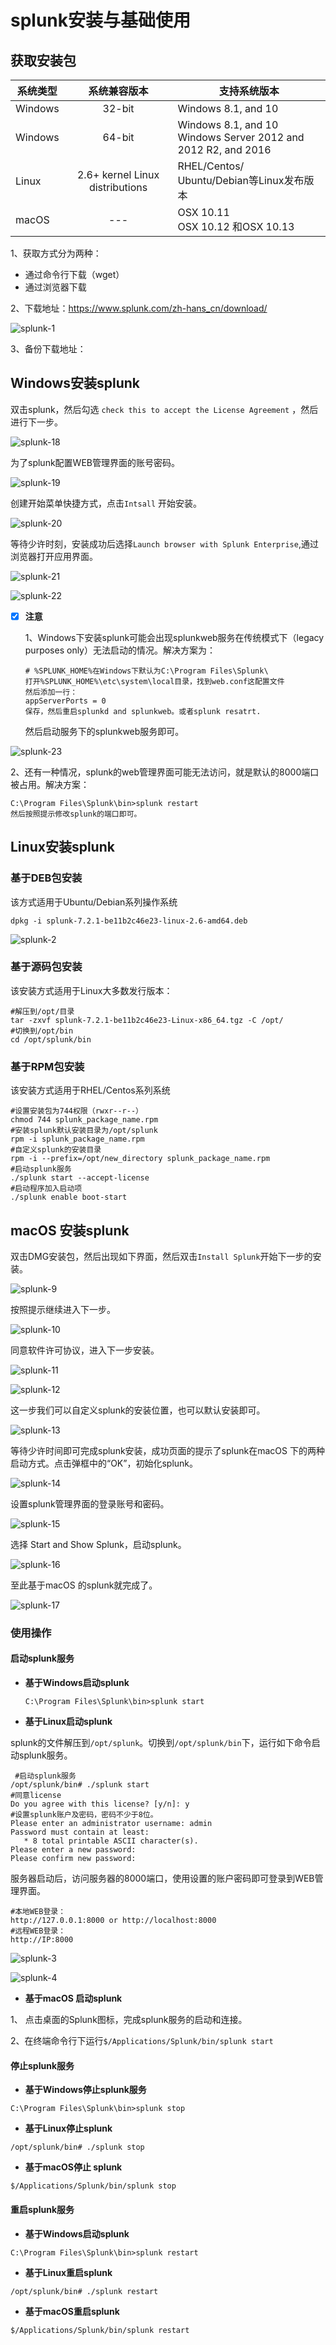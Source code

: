 # splunk安装与基础使用



## 获取安装包

| 系统类型 |          系统兼容版本           | 支持系统版本                                                 |
| -------- | :-----------------------------: | ------------------------------------------------------------ |
| Windows  |             32-bit              | Windows 8.1, and 10                                          |
| Windows  |             64-bit              | Windows 8.1, and 10 <br/> Windows Server 2012 and 2012 R2, and 2016 |
| Linux    | 2.6+ kernel Linux distributions | RHEL/Centos/<br/>Ubuntu/Debian等Linux发布版本                |
| macOS    |               ---               | OSX 10.11 <br/>OSX 10.12 和OSX 10.13                         |


1、获取方式分为两种：

- 通过命令行下载（wget）
- 通过浏览器下载

2、下载地址：https://www.splunk.com/zh-hans_cn/download/

![splunk-1](https://github.com/bloodzer0/Enterprise_Security_Build--Open_Source/tree/master/Infrastructure%20Security/Log%20Analysis/img/splunk-1.png)

3、备份下载地址：



## Windows安装splunk

双击splunk，然后勾选 `check this to accept the License Agreement` ，然后进行下一步。

![splunk-18](https://github.com/bloodzer0/Enterprise_Security_Build--Open_Source/tree/master/Infrastructure%20Security/Log%20Analysis/img/splunk-18.png)

为了splunk配置WEB管理界面的账号密码。

![splunk-19](https://github.com/bloodzer0/Enterprise_Security_Build--Open_Source/tree/master/Infrastructure%20Security/Log%20Analysis/img/splunk-19.png)

创建开始菜单快捷方式，点击`Intsall` 开始安装。

![splunk-20](https://github.com/bloodzer0/Enterprise_Security_Build--Open_Source/tree/master/Infrastructure%20Security/Log%20Analysis/img/splunk-20.png)

等待少许时刻，安装成功后选择`Launch browser with Splunk Enterprise`,通过浏览器打开应用界面。

![splunk-21](https://github.com/bloodzer0/Enterprise_Security_Build--Open_Source/tree/master/Infrastructure%20Security/Log%20Analysis/img/splunk-21.png)

![splunk-22](https://github.com/bloodzer0/Enterprise_Security_Build--Open_Source/tree/master/Infrastructure%20Security/Log%20Analysis/img/splunk-22.png)

- [x] **注意**

  1、Windows下安装splunk可能会出现splunkweb服务在传统模式下（legacy purposes only）无法启动的情况。解决方案为：

  ```shell
  # %SPLUNK_HOME%在Windows下默认为C:\Program Files\Splunk\
  打开%SPLUNK_HOME%\etc\system\local目录，找到web.conf这配置文件
  然后添加一行：
  appServerPorts = 0
  保存，然后重启splunkd and splunkweb。或者splunk resatrt.
  ```

  然后启动服务下的splunkweb服务即可。

![splunk-23](https://github.com/bloodzer0/Enterprise_Security_Build--Open_Source/tree/master/Infrastructure%20Security/Log%20Analysis/img/splunk-23.png)

  2、还有一种情况，splunk的web管理界面可能无法访问，就是默认的8000端口被占用。解决方案：

  ```shell
  C:\Program Files\Splunk\bin>splunk restart
  然后按照提示修改splunk的端口即可。
  ```


## Linux安装splunk

### 基于DEB包安装

该方式适用于Ubuntu/Debian系列操作系统

```shell
dpkg -i splunk-7.2.1-be11b2c46e23-linux-2.6-amd64.deb 
```

![splunk-2](https://github.com/bloodzer0/Enterprise_Security_Build--Open_Source/tree/master/Infrastructure%20Security/Log%20Analysis/img/splunk-2.png)



### 基于源码包安装

该安装方式适用于Linux大多数发行版本：

```shell
#解压到/opt/目录
tar -zxvf splunk-7.2.1-be11b2c46e23-Linux-x86_64.tgz -C /opt/
#切换到/opt/bin
cd /opt/splunk/bin
```

### 基于RPM包安装

该安装方式适用于RHEL/Centos系列系统

```shell
#设置安装包为744权限（rwxr--r--）
chmod 744 splunk_package_name.rpm
#安装splunk默认安装目录为/opt/splunk
rpm -i splunk_package_name.rpm
#自定义splunk的安装目录
rpm -i --prefix=/opt/new_directory splunk_package_name.rpm
#启动splunk服务
./splunk start --accept-license
#启动程序加入启动项
./splunk enable boot-start 
```

## macOS 安装splunk

  双击DMG安装包，然后出现如下界面，然后双击`Install Splunk`开始下一步的安装。

![splunk-9](https://github.com/bloodzer0/Enterprise_Security_Build--Open_Source/tree/master/Infrastructure%20Security/Log%20Analysis/img/splunk-9.png)

按照提示继续进入下一步。

![splunk-10](https://github.com/bloodzer0/Enterprise_Security_Build--Open_Source/tree/master/Infrastructure%20Security/Log%20Analysis/img/splunk-10.png)

同意软件许可协议，进入下一步安装。

![splunk-11](https://github.com/bloodzer0/Enterprise_Security_Build--Open_Source/tree/master/Infrastructure%20Security/Log%20Analysis/img/splunk-11.png)

![splunk-12](https://github.com/bloodzer0/Enterprise_Security_Build--Open_Source/tree/master/Infrastructure%20Security/Log%20Analysis/img/splunk-12.png)

这一步我们可以自定义splunk的安装位置，也可以默认安装即可。

![splunk-13](https://github.com/bloodzer0/Enterprise_Security_Build--Open_Source/tree/master/Infrastructure%20Security/Log%20Analysis/img/splunk-13.png)

等待少许时间即可完成splunk安装，成功页面的提示了splunk在macOS 下的两种启动方式。点击弹框中的“OK”，初始化splunk。

![splunk-14](https://github.com/bloodzer0/Enterprise_Security_Build--Open_Source/tree/master/Infrastructure%20Security/Log%20Analysis/img/splunk-14.png)

设置splunk管理界面的登录账号和密码。

![splunk-15](https://github.com/bloodzer0/Enterprise_Security_Build--Open_Source/tree/master/Infrastructure%20Security/Log%20Analysis/img/splunk-15.png)

选择 Start and Show Splunk，启动splunk。

![splunk-16](https://github.com/bloodzer0/Enterprise_Security_Build--Open_Source/tree/master/Infrastructure%20Security/Log%20Analysis/img/splunk-16.png)

至此基于macOS 的splunk就完成了。

![splunk-17](https://github.com/bloodzer0/Enterprise_Security_Build--Open_Source/tree/master/Infrastructure%20Security/Log%20Analysis/img/splunk-17.png)

### 使用操作

#### 启动splunk服务

- **基于Windows启动splunk**

  ```shell
  C:\Program Files\Splunk\bin>splunk start
  ```

- **基于Linux启动splunk**

splunk的文件解压到`/opt/splunk`。切换到`/opt/splunk/bin`下，运行如下命令启动splunk服务。

```shell
 #启动splunk服务
/opt/splunk/bin# ./splunk start 
#同意license
Do you agree with this license? [y/n]: y 
#设置splunk账户及密码，密码不少于8位。
Please enter an administrator username: admin	
Password must contain at least:
   * 8 total printable ASCII character(s).
Please enter a new password: 
Please confirm new password: 
```

服务器启动后，访问服务器的8000端口，使用设置的账户密码即可登录到WEB管理界面。

```shell
#本地WEB登录：
http://127.0.0.1:8000 or http://localhost:8000
#远程WEB登录：
http://IP:8000
```

![splunk-3](https://github.com/bloodzer0/Enterprise_Security_Build--Open_Source/tree/master/Infrastructure%20Security/Log%20Analysis/img/splunk-3.png)

![splunk-4](https://github.com/bloodzer0/Enterprise_Security_Build--Open_Source/tree/master/Infrastructure%20Security/Log%20Analysis/img/splunk-4.png)

- **基于macOS 启动splunk**

1、 点击桌面的Splunk图标，完成splunk服务的启动和连接。

2、在终端命令行下运行`$/Applications/Splunk/bin/splunk start`

#### 停止splunk服务

- **基于Windows停止splunk服务**

```shell
C:\Program Files\Splunk\bin>splunk stop
```

- **基于Linux停止splunk**

```shell
/opt/splunk/bin# ./splunk stop
```

- **基于macOS停止 splunk**

```shell
$/Applications/Splunk/bin/splunk stop
```



#### 重启splunk服务

- **基于Windows启动splunk**

```shell
C:\Program Files\Splunk\bin>splunk restart
```

- **基于Linux重启splunk**

```
/opt/splunk/bin# ./splunk restart
```

- **基于macOS重启splunk**

```
$/Applications/Splunk/bin/splunk restart
```
